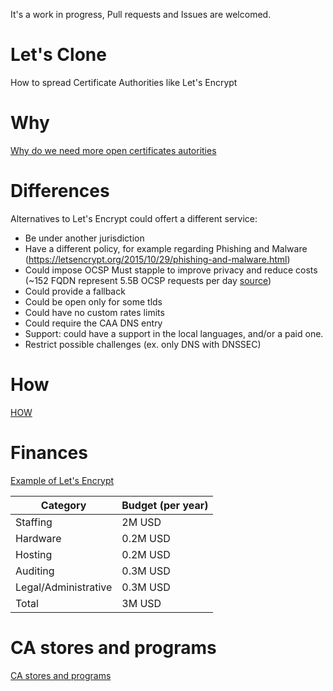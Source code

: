 It's a work in progress, Pull requests and Issues are welcomed.

# Let's Clone

How to spread Certificate Authorities like Let's Encrypt

# Why

[Why do we need more open certificates autorities](/WHY.md)

# Differences

Alternatives to Let's Encrypt could offert a different service:

- Be under another jurisdiction
- Have a different policy, for example regarding Phishing and Malware (https://letsencrypt.org/2015/10/29/phishing-and-malware.html)
- Could impose OCSP Must stapple to improve privacy and reduce costs (~152 FQDN represent 5.5B OCSP requests per day [source](https://letsencrypt.org/2018/12/31/looking-forward-to-2019.html))
- Could provide a fallback
- Could be open only for some tlds
- Could have no custom rates limits
- Could require the CAA DNS entry
- Support: could have a support in the local languages, and/or a paid one.
- Restrict possible challenges (ex. only DNS with DNSSEC)

# How

[HOW](/HOW.md)

# Finances

[Example of Let's Encrypt](/FINANCES.md)

|Category|Budget (per year)|
|---|---|
|Staffing|2M USD|
|Hardware|0.2M USD|
|Hosting|0.2M USD|
|Auditing|0.3M USD|
|Legal/Administrative|0.3M USD|
|Total|3M USD|

# CA stores and programs

[CA stores and programs](/CA_STORES.md)
